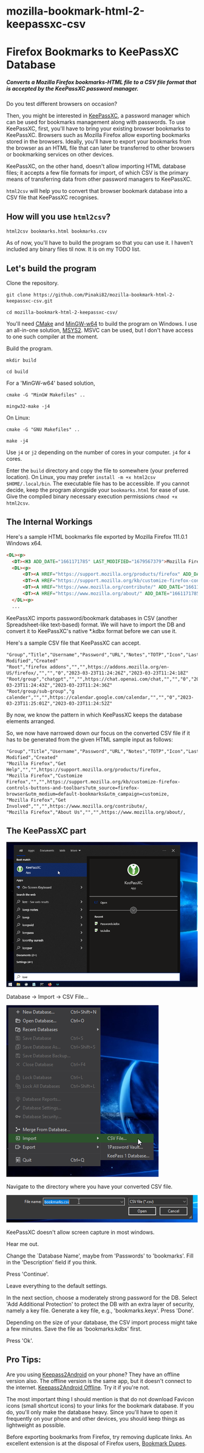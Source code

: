 # mozilla-bookmark-html-2-keepassxc-csv

# Firefox Bookmarks to KeePassXC Database

##### Converts a Mozilla Firefox bookmarks-HTML file to a CSV file format that is accepted by the KeePassXC password manager.

Do you test different browsers on occasion?

Then, you might be interested in [KeePassXC](https://keepassxc.org/), a password manager which can be used for bookmarks management along with passwords. To use KeePassXC, first, you'll have to bring your existing browser bookmarks to KeePassXC. Browsers such as Mozilla Firefox allow exporting bookmarks stored in the browsers. Ideally, you'll have to export your bookmarks from the browser as an HTML file that can later be transferred to other browsers or bookmarking services on other devices.

KeePassXC, on the other hand, doesn't allow importing HTML database files; it accepts a few file formats for import, of which CSV is the primary means of transferring data from other password managers to KeePassXC.

`html2csv` will help you to convert that browser bookmark database into a CSV file that KeePassXC recognises.

## How will you use `html2csv`?

```
html2csv bookmarks.html bookmarks.csv
```

As of now, you'll have to build the program so that you can use it. I haven't included any binary files til now. It is on my TODO list.

## Let's build the program

Clone the repository.

```
git clone https://github.com/Pinaki82/mozilla-bookmark-html-2-keepassxc-csv.git
```

```
cd mozilla-bookmark-html-2-keepassxc-csv/
```

You'll need [CMake](https://cmake.org/) and [MinGW-w64](https://www.mingw-w64.org/) to build the program on Windows. I use an all-in-one solution, [MSYS2](https://www.msys2.org/). MSVC can be used, but I don't have access to one such compiler at the moment.

Build the program.

```
mkdir build
```

```
cd build
```

For a 'MinGW-w64' based solution,

```
cmake -G "MinGW Makefiles" ..
```

```
mingw32-make -j4
```

On Linux:

```
cmake -G "GNU Makefiles" ..
```

```
make -j4
```

Use `j4` or `j2` depending on the number of cores in your computer. `j4` for `4` cores.

Enter the `build` directory and copy the file to somewhere (your preferred location). On Linux, you may prefer `install -m +x html2csv $HOME/.local/bin`. The executable file has to be accessible. If you cannot decide, keep the program alongside your `bookmarks.html` for ease of use. Give the compiled binary necessary execution permissions `chmod +x html2csv`.

## The Internal Workings

Here's a sample HTML bookmarks file exported by Mozilla Firefox 111.0.1 Windows x64.

```html
<DL><p>
  <DT><H3 ADD_DATE="1661171785" LAST_MODIFIED="1679567379">Mozilla Firefox</H3>
  <DL><p>
      <DT><A HREF="https://support.mozilla.org/products/firefox" ADD_DATE="1661171785" LAST_MODIFIED="1679567379">Get Help</A>
      <DT><A HREF="https://support.mozilla.org/kb/customize-firefox-controls-buttons-and-toolbars?utm_source=firefox-browser&utm_medium=default-bookmarks&utm_campaign=customize" ADD_DATE="1661171785" LAST_MODIFIED="1679567379">Customize Firefox</A>
      <DT><A HREF="https://www.mozilla.org/contribute/" ADD_DATE="1661171785" LAST_MODIFIED="1679567379">Get Involved</A>
      <DT><A HREF="https://www.mozilla.org/about/" ADD_DATE="1661171785" LAST_MODIFIED="1679567379">About Us</A>
  </DL><p>
  ...
```

KeePassXC imports password/bookmark databases in CSV (another Spreadsheet-like text-based) format. We will have to import the DB and convert it to KeePassXC's native *.kdbx format before we can use it.

Here's a sample CSV file that KeePassXC can accept.

```csv
"Group","Title","Username","Password","URL","Notes","TOTP","Icon","Last Modified","Created"
"Root","firefox addons","","",https://addons.mozilla.org/en-US/firefox/,"","","0","2023-03-23T11:24:26Z","2023-03-23T11:24:18Z"
"Root/group","chatgpt","","",https://chat.openai.com/chat,"","","0","2023-03-23T11:24:43Z","2023-03-23T11:24:36Z"
"Root/group/sub-group","g calender","","",https://calendar.google.com/calendar,"","","0","2023-03-23T11:25:01Z","2023-03-23T11:24:52Z"
```

By now, we know the pattern in which KeePassXC keeps the database elements arranged.

So, we now have narrowed down our focus on the converted CSV file if it has to be generated from the given HTML sample input as follows:

```csv
"Group","Title","Username","Password","URL","Notes","TOTP","Icon","Last Modified","Created"
"Mozilla Firefox","Get Help","","",https://support.mozilla.org/products/firefox,
"Mozilla Firefox","Customize Firefox","","",https://support.mozilla.org/kb/customize-firefox-controls-buttons-and-toolbars?utm_source=firefox-browser&utm_medium=default-bookmarks&utm_campaign=customize,
"Mozilla Firefox","Get Involved","","",https://www.mozilla.org/contribute/,
"Mozilla Firefox","About Us","","",https://www.mozilla.org/about/,
```

## The KeePassXC part

![](attachments/2023-03-26-23-39-20-image.png)

Database -> Import -> CSV File...

![](attachments/2023-03-26-23-41-03-image.png)

Navigate to the directory where you have your converted CSV file.

![](attachments/2023-03-26-23-41-57-image.png)

KeePassXC doesn't allow screen capture in most windows.

Hear me out.

Change the `Database Name', maybe from 'Passwords' to 'bookmarks'. Fill in the 'Description' field if you think.

Press 'Continue'.

Leave everything to the default settings.

In the next section, choose a moderately strong password for the DB. Select 'Add Additional Protection' to protect the DB with an extra layer of security, namely a key file. Generate a key file, e.g., 'bookmarks.keyx'. Press 'Done'.

Depending on the size of your database, the CSV import process might take a few minutes. Save the file as 'bookmarks.kdbx' first.

Press 'Ok'.

## Pro Tips:

Are you using [Keepass2Android](https://play.google.com/store/apps/details?id=keepass2android.keepass2android) on your phone? They have an offline version also. The offline version is the same app, but it doesn't connect to the internet. [Keepass2Android Offline](https://play.google.com/store/apps/details?id=keepass2android.keepass2android_nonet). Try it if you're not.

The most important thing I should mention is that do not download Favicon icons (small shortcut icons) to your links for the bookmark database. If  you do, you'll only make the database heavy. Since you'll have to open it frequently on your phone and other devices, you should keep things as lightweight as possible.

Before exporting bookmarks from Firefox, try removing duplicate links. An excellent extension is at the disposal of Firefox users, [Bookmark Dupes](https://addons.mozilla.org/en-US/firefox/addon/bookmark-dupes/).
